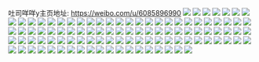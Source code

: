 吐司咩咩y主页地址: https://weibo.com/u/6085896990 
![](https://wx4.sinaimg.cn/mw2000/006DRNOSly1h9d18sswj9j30u00u045r.jpg) 
![](https://wx4.sinaimg.cn/mw2000/006DRNOSly1h9d18s80xij30yi22ohdt.jpg) 
![](https://wx4.sinaimg.cn/mw2000/006DRNOSly1h82me0z32kj30u01407jd.jpg) 
![](https://wx4.sinaimg.cn/mw2000/006DRNOSly1h5w1f3h0hzj30tw12kq92.jpg) 
![](https://wx4.sinaimg.cn/mw2000/006DRNOSly1h5w1f2mtdyj30u0140gs9.jpg) 
![](https://wx4.sinaimg.cn/mw2000/006DRNOSly1h5w1f1at2fj313w0tw12g.jpg) 
![](https://wx4.sinaimg.cn/mw2000/006DRNOSly1h5w1f1unhtj30u014cn05.jpg) 
![](https://wx4.sinaimg.cn/mw2000/006DRNOSly1h5w1f2apusj30u00u0jy6.jpg) 
![](https://wx4.sinaimg.cn/mw2000/006DRNOSly1h5w1f2uw40j30u00u0afd.jpg) 
![](https://wx4.sinaimg.cn/mw2000/006DRNOSly1h5w1f1lasuj30u00u0n46.jpg) 
![](https://wx4.sinaimg.cn/mw2000/006DRNOSly1h5w1f384ijj30u00u0n4l.jpg) 
![](https://wx4.sinaimg.cn/mw2000/006DRNOSly1h5w1f0vj6qj30u014013y.jpg) 
![](https://wx4.sinaimg.cn/mw2000/006DRNOSly1h2kr969nl7j30u0140afz.jpg) 
![](https://wx4.sinaimg.cn/mw2000/006DRNOSly1h2kr96n19yj30u0140agv.jpg) 
![](https://wx4.sinaimg.cn/mw2000/006DRNOSly1h2kr96052nj30u0140n38.jpg) 
![](https://wx4.sinaimg.cn/mw2000/006DRNOSly1h2kr9706u9j30u0140gp7.jpg) 
![](https://wx4.sinaimg.cn/mw2000/006DRNOSly1h1kxhz1l31j30u0140gt2.jpg) 
![](https://wx4.sinaimg.cn/mw2000/006DRNOSly1h1kxi2n39aj30ug1i4wml.jpg) 
![](https://wx4.sinaimg.cn/mw2000/006DRNOSly1h1kxi2wuy3j318w0tyakk.jpg) 
![](https://wx4.sinaimg.cn/mw2000/006DRNOSly1h1kxi35yw5j30u0140n2b.jpg) 
![](https://wx4.sinaimg.cn/mw2000/006DRNOSly1h1kxi3k4ofj30u01407cz.jpg) 
![](https://wx4.sinaimg.cn/mw2000/006DRNOSly1h1kxi3x8j4j30u00u0119.jpg) 
![](https://wx4.sinaimg.cn/mw2000/006DRNOSly1h1kxhyo2fwj30u0140aiq.jpg) 
![](https://wx4.sinaimg.cn/mw2000/006DRNOSly1h1kxi46gx5j30u00u00xx.jpg) 
![](https://wx4.sinaimg.cn/mw2000/006DRNOSly1h0s6ccbcmwj30u0190105.jpg) 
![](https://wx4.sinaimg.cn/mw2000/006DRNOSly1h0s6ccnz7mj30sg0sgag0.jpg) 
![](https://wx4.sinaimg.cn/mw2000/006DRNOSly1h0s6cdaea1j31400u0aic.jpg) 
![](https://wx4.sinaimg.cn/mw2000/006DRNOSly1h0s6cbq7r5j31400u0qbt.jpg) 
![](https://wx4.sinaimg.cn/mw2000/006DRNOSly1h08ravv2jtj32c02bzu0x.jpg) 
![](https://wx4.sinaimg.cn/mw2000/006DRNOSly1h08dxe91s4j30u013ygvm.jpg) 
![](https://wx4.sinaimg.cn/mw2000/006DRNOSly1h08dxen6wuj30u013ywo7.jpg) 
![](https://wx4.sinaimg.cn/mw2000/006DRNOSly1h0161b6yb3j30u0140n3k.jpg) 
![](https://wx4.sinaimg.cn/mw2000/006DRNOSly1h0161bkzrrj30u00u0gr6.jpg) 
![](https://wx4.sinaimg.cn/mw2000/006DRNOSly1h01626o5fyj30u00u0n4u.jpg) 
![](https://wx4.sinaimg.cn/mw2000/006DRNOSly1gysmveujlcj31kw16o1kx.jpg) 
![](https://wx4.sinaimg.cn/mw2000/006DRNOSly1gysmvg7e2ij32r223n7wi.jpg) 
![](https://wx4.sinaimg.cn/mw2000/006DRNOSly1gysmvhe3hkj32c033y1kz.jpg) 
![](https://wx4.sinaimg.cn/mw2000/006DRNOSly1gysmw5i6ccj30u0140grf.jpg) 
![](https://wx4.sinaimg.cn/mw2000/006DRNOSly1gysmw5ujo2j30u017swlo.jpg) 
![](https://wx4.sinaimg.cn/mw2000/006DRNOSly1gyj3nkl6xaj31hc0u0tfn.jpg) 
![](https://wx4.sinaimg.cn/mw2000/006DRNOSly1gxzkjahzmsj30u00uo770.jpg) 
![](https://wx4.sinaimg.cn/mw2000/006DRNOSly1gxzkjb3hm5j30u00u0772.jpg) 
![](https://wx4.sinaimg.cn/mw2000/006DRNOSly1gxzkjbd1s4j30u00u00x4.jpg) 
![](https://wx4.sinaimg.cn/mw2000/006DRNOSly1gxko2tc2wdj31400u0akj.jpg) 
![](https://wx4.sinaimg.cn/mw2000/006DRNOSly1gxaa09hjbgj32c03401ky.jpg) 
![](https://wx4.sinaimg.cn/mw2000/006DRNOSly1gxaa0ahpm1j31400u0108.jpg) 
![](https://wx4.sinaimg.cn/mw2000/006DRNOSly1gxaa0awqa4j31400u07c6.jpg) 
![](https://wx4.sinaimg.cn/mw2000/006DRNOSly1gwp8uwvy5sj31400u07cp.jpg) 
![](https://wx4.sinaimg.cn/mw2000/006DRNOSly1gwp8uxbi48j30u0140tfe.jpg) 
![](https://wx4.sinaimg.cn/mw2000/006DRNOSly1gwp8uxnvzwj30u0140dn4.jpg) 
![](https://wx4.sinaimg.cn/mw2000/006DRNOSly1gwp8uwa7rrj30u01400zq.jpg) 
![](https://wx4.sinaimg.cn/mw2000/006DRNOSly1gwklo3qzbsj31400u0woj.jpg) 
![](https://wx4.sinaimg.cn/mw2000/006DRNOSly1gwjir3b0cij30u013yaee.jpg) 
![](https://wx4.sinaimg.cn/mw2000/006DRNOSly1gwjir3nj0sj30u0140tdv.jpg) 
![](https://wx4.sinaimg.cn/mw2000/006DRNOSly1gwjir3ymvkj30u01407dj.jpg) 
![](https://wx4.sinaimg.cn/mw2000/006DRNOSly1gwjir48bc2j31400u0wjx.jpg) 
![](https://wx4.sinaimg.cn/mw2000/006DRNOSly1gwjir4ml0hj30u0140gru.jpg) 
![](https://wx4.sinaimg.cn/mw2000/006DRNOSly1gwjir4wrz0j30u014079v.jpg) 
![](https://wx4.sinaimg.cn/mw2000/006DRNOSly1gwjir586erj30u00u00wy.jpg) 
![](https://wx4.sinaimg.cn/mw2000/006DRNOSly1gwjir5gd1tj31400u0jty.jpg) 
![](https://wx4.sinaimg.cn/mw2000/006DRNOSly1gwjir5x7qtj30u01400z2.jpg) 
![](https://wx4.sinaimg.cn/mw2000/006DRNOSly1gw3fox37i0j31yj2m1npe.jpg) 
![](https://wx4.sinaimg.cn/mw2000/006DRNOSly1gw3fou5og5j30tw13vn9l.jpg) 
![](https://wx4.sinaimg.cn/mw2000/006DRNOSly1gw3foum7cnj30u0140jv3.jpg) 
![](https://wx4.sinaimg.cn/mw2000/006DRNOSly1gw3fp4y1h6j33402c0e81.jpg) 
![](https://wx4.sinaimg.cn/mw2000/006DRNOSly1gw3fp6us42j33402c0qv6.jpg) 
![](https://wx4.sinaimg.cn/mw2000/006DRNOSly1gw3fp3b0xoj32c02c04qr.jpg) 
![](https://wx4.sinaimg.cn/mw2000/006DRNOSly1gw3foydb9ij32c02c0b2a.jpg) 
![](https://wx4.sinaimg.cn/mw2000/006DRNOSly1gw3foz5yh2j32c02c0e81.jpg) 
![](https://wx4.sinaimg.cn/mw2000/006DRNOSly1gw3fp100h0j32c0340hdu.jpg) 
![](https://wx4.sinaimg.cn/mw2000/006DRNOSly1gw339codxqj30u014016y.jpg) 
![](https://wx4.sinaimg.cn/mw2000/006DRNOSly1gw339fv0g4j30u01hc49y.jpg) 
![](https://wx4.sinaimg.cn/mw2000/006DRNOSly1gvwdgsnpnaj325j2vee81.jpg) 
![](https://wx4.sinaimg.cn/mw2000/006DRNOSly1gvwdgpa9cmj324p2t7b29.jpg) 
![](https://wx4.sinaimg.cn/mw2000/006DRNOSly1gvwdgtcru6j31400u0guq.jpg) 
![](https://wx4.sinaimg.cn/mw2000/006DRNOSly1gvwdgtumehj30tz0u0grj.jpg) 
![](https://wx4.sinaimg.cn/mw2000/006DRNOSly1gvwdguluevj30u0140n43.jpg) 
![](https://wx4.sinaimg.cn/mw2000/006DRNOSly1gvwdhvx8a5j30yi22o4qq.jpg) 
![](https://wx4.sinaimg.cn/mw2000/006DRNOSly1gvqbai05h6j62c02c0npd02.jpg) 
![](https://wx4.sinaimg.cn/mw2000/006DRNOSly1gvqbajys2yj62c0340u0x02.jpg) 
![](https://wx4.sinaimg.cn/mw2000/006DRNOSly1gvqbamz8gmj62ds1scb2a02.jpg) 
![](https://wx4.sinaimg.cn/mw2000/006DRNOSly1gvqbane000j60u01hcdub02.jpg) 
![](https://wx4.sinaimg.cn/mw2000/006DRNOSly1gvm3pq28yzj60u01hcwtt02.jpg) 
![](https://wx4.sinaimg.cn/mw2000/006DRNOSly1gvial7zr0lj60u0140tg502.jpg) 
![](https://wx4.sinaimg.cn/mw2000/006DRNOSly1gvial8h951j60u0140tim02.jpg) 
![](https://wx4.sinaimg.cn/mw2000/006DRNOSly1guz7o66v3vj60u0140n3u02.jpg) 
![](https://wx4.sinaimg.cn/mw2000/006DRNOSgy1guv3i0zcn3j61400u00xj02.jpg) 
![](https://wx4.sinaimg.cn/mw2000/006DRNOSgy1guv3i1lly8j61400u043o02.jpg) 
![](https://wx4.sinaimg.cn/mw2000/006DRNOSly1guodr2ejrcj61400u07dp02.jpg) 
![](https://wx4.sinaimg.cn/mw2000/006DRNOSly1guodr217oaj61400u0jw402.jpg) 
![](https://wx4.sinaimg.cn/mw2000/006DRNOSly1gun4xgydwhj62c02c0kjl02.jpg) 
![](https://wx4.sinaimg.cn/mw2000/006DRNOSly1gun4xirn8zj63402c04qr02.jpg) 
![](https://wx4.sinaimg.cn/mw2000/006DRNOSly1gun4xemb5fj63402c0b2902.jpg) 
![](https://wx4.sinaimg.cn/mw2000/006DRNOSly1gukv19a2hcj60u00u079u02.jpg) 
![](https://wx4.sinaimg.cn/mw2000/006DRNOSly1gukv19saamj60u01swanv02.jpg) 
![](https://wx4.sinaimg.cn/mw2000/006DRNOSly1gu8czwbqc3j60u00u0teh02.jpg) 
![](https://wx4.sinaimg.cn/mw2000/006DRNOSly1gu8czwxfs7j60u00u0n2t02.jpg) 
![](https://wx4.sinaimg.cn/mw2000/006DRNOSly1gu8czvk3q2j60u00u0wjt02.jpg) 
![](https://wx4.sinaimg.cn/mw2000/006DRNOSly1gu8czxcw1yj60u00u0gpr02.jpg) 
![](https://wx4.sinaimg.cn/mw2000/006DRNOSly1gu8czy6jqfj616w0w64hg02.jpg) 
![](https://wx4.sinaimg.cn/mw2000/006DRNOSly1gu8czylwwej613y0sh46502.jpg) 
